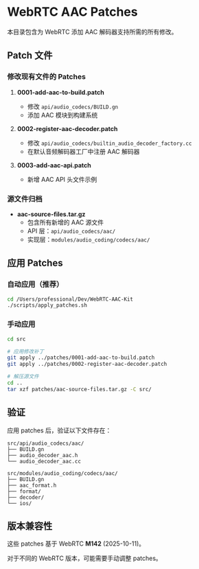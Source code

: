 # WebRTC AAC Patches

本目录包含为 WebRTC 添加 AAC 解码器支持所需的所有修改。

## Patch 文件

### 修改现有文件的 Patches

1. **0001-add-aac-to-build.patch**
   - 修改 `api/audio_codecs/BUILD.gn`
   - 添加 AAC 模块到构建系统

2. **0002-register-aac-decoder.patch**
   - 修改 `api/audio_codecs/builtin_audio_decoder_factory.cc`
   - 在默认音频解码器工厂中注册 AAC 解码器

3. **0003-add-aac-api.patch**
   - 新增 AAC API 头文件示例

### 源文件归档

- **aac-source-files.tar.gz**
  - 包含所有新增的 AAC 源文件
  - API 层：`api/audio_codecs/aac/`
  - 实现层：`modules/audio_coding/codecs/aac/`

## 应用 Patches

### 自动应用（推荐）

```bash
cd /Users/professional/Dev/WebRTC-AAC-Kit
./scripts/apply_patches.sh
```

### 手动应用

```bash
cd src

# 应用修改补丁
git apply ../patches/0001-add-aac-to-build.patch
git apply ../patches/0002-register-aac-decoder.patch

# 解压源文件
cd ..
tar xzf patches/aac-source-files.tar.gz -C src/
```

## 验证

应用 patches 后，验证以下文件存在：

```
src/api/audio_codecs/aac/
├── BUILD.gn
├── audio_decoder_aac.h
└── audio_decoder_aac.cc

src/modules/audio_coding/codecs/aac/
├── BUILD.gn
├── aac_format.h
├── format/
├── decoder/
└── ios/
```

## 版本兼容性

这些 patches 基于 WebRTC **M142** (2025-10-11)。

对于不同的 WebRTC 版本，可能需要手动调整 patches。
